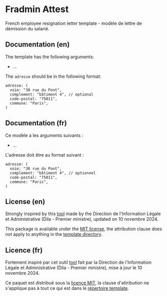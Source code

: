 
# Fradmin Attest

French employee resignation letter template - modèle de lettre de démission du salarié.


## Documentation (en)

The template has the following arguments:
- ...

The `adresse` should be in the following format:
```typst
adresse: (
  voie: "30 rue du Pont",
  complement: "bâtiment 4", // optional
  code-postal: "75011",
  commune: "Paris",
)
```


## Documentation (fr)

Ce modèle a les arguments suivants :
- ...

L'adresse doit être au format suivant :
```typst
adresse: (
  voie: "30 rue du Pont",
  complement: "bâtiment 4", // optionnel
  code-postal: "75011",
  commune: "Paris",
)
```


## License (en)

Strongly inspired by this
[tool](https://www.service-public.fr/simulateur/calcul/Demission)
made by the Direction de l'Information Légale et Administrative (Dila - Premier ministre),
updated on 10 novembre 2024.

This package is available under the
[MIT license](https://github.com/glpda/fradmin/blob/master/LICENSE),
the attribution clause does not apply to anything in the
[template directory](template).


## Licence (fr)

Fortement inspiré par cet outil
[tool](https://www.service-public.fr/simulateur/calcul/Demission)
fait par la Direction de l'Information Légale et Administrative (Dila - Premier ministre),
mise à jour le 10 novembre 2024.

Ce paquet est distribué sous la
[licence MIT](https://github.com/glpda/fradmin/blob/master/LICENSE),
la clause d'attribution ne s'applique pas à tout ce qui est dans le
[répertoire template](template).


